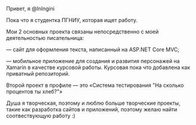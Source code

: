 Привет, я @InIngini

Пока что я студентка ПГНИУ, которая ищет работу.

Мои 2 основных проекта связаны непосредственно с моей деятельностью писательница: 

— сайт для оформления текста, написанный на ASP.NET Core MVC;

— мобильное приложение для создания и развития персонажей на Xamarin в качестве курсовой работы.
Курсовая пока что добавлена как приватный репозиторий. 

Второй проект в профиле — это «Система тестирования "На сколько процентов ты хлеб?"»

Душа я творческая, поэтому и люблю больше творческие проекты, такие как разработка сайтов и приложений, поэтому желаю найти соотвествующую работу :)
<!---
InIngini/InIngini is a ✨ special ✨ repository because its `README.md` (this file) appears on your GitHub profile.
You can click the Preview link to take a look at your changes.
--->
